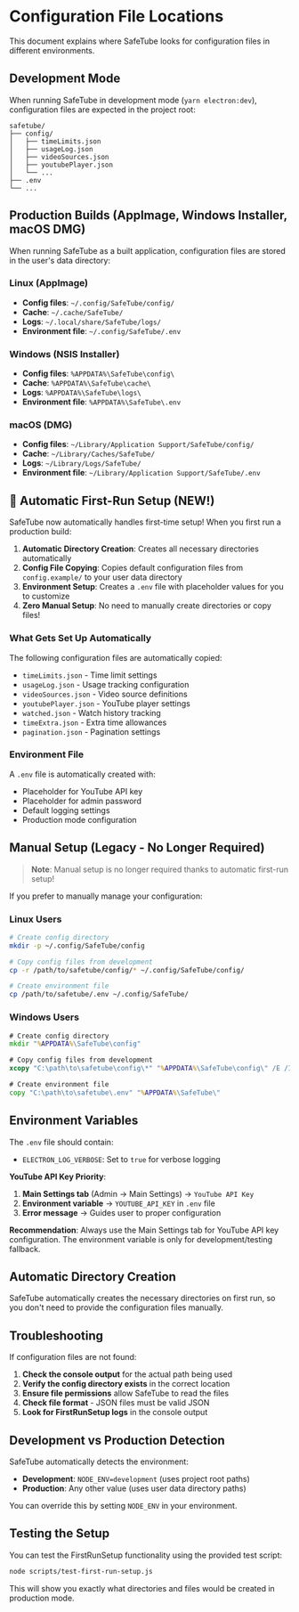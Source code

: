 # Configuration File Locations

This document explains where SafeTube looks for configuration files in different environments.

## Development Mode

When running SafeTube in development mode (`yarn electron:dev`), configuration files are expected in the project root:

```
safetube/
├── config/
│   ├── timeLimits.json
│   ├── usageLog.json
│   ├── videoSources.json
│   ├── youtubePlayer.json
│   └── ...
├── .env
└── ...
```

## Production Builds (AppImage, Windows Installer, macOS DMG)

When running SafeTube as a built application, configuration files are stored in the user's data directory:

### Linux (AppImage)
- **Config files**: `~/.config/SafeTube/config/`
- **Cache**: `~/.cache/SafeTube/`
- **Logs**: `~/.local/share/SafeTube/logs/`
- **Environment file**: `~/.config/SafeTube/.env`

### Windows (NSIS Installer)
- **Config files**: `%APPDATA%\SafeTube\config\`
- **Cache**: `%APPDATA%\SafeTube\cache\`
- **Logs**: `%APPDATA%\SafeTube\logs\`
- **Environment file**: `%APPDATA%\SafeTube\.env`

### macOS (DMG)
- **Config files**: `~/Library/Application Support/SafeTube/config/`
- **Cache**: `~/Library/Caches/SafeTube/`
- **Logs**: `~/Library/Logs/SafeTube/`
- **Environment file**: `~/Library/Application Support/SafeTube/.env`

## 🚀 **Automatic First-Run Setup (NEW!)**

SafeTube now automatically handles first-time setup! When you first run a production build:

1. **Automatic Directory Creation**: Creates all necessary directories automatically
2. **Config File Copying**: Copies default configuration files from `config.example/` to your user data directory
3. **Environment Setup**: Creates a `.env` file with placeholder values for you to customize
4. **Zero Manual Setup**: No need to manually create directories or copy files!

### What Gets Set Up Automatically

The following configuration files are automatically copied:
- `timeLimits.json` - Time limit settings
- `usageLog.json` - Usage tracking configuration
- `videoSources.json` - Video source definitions
- `youtubePlayer.json` - YouTube player settings
- `watched.json` - Watch history tracking
- `timeExtra.json` - Extra time allowances
- `pagination.json` - Pagination settings

### Environment File

A `.env` file is automatically created with:
- Placeholder for YouTube API key
- Placeholder for admin password
- Default logging settings
- Production mode configuration

## Manual Setup (Legacy - No Longer Required)

> **Note**: Manual setup is no longer required thanks to automatic first-run setup!

If you prefer to manually manage your configuration:

### Linux Users
```bash
# Create config directory
mkdir -p ~/.config/SafeTube/config

# Copy config files from development
cp -r /path/to/safetube/config/* ~/.config/SafeTube/config/

# Create environment file
cp /path/to/safetube/.env ~/.config/SafeTube/
```

### Windows Users
```cmd
# Create config directory
mkdir "%APPDATA%\SafeTube\config"

# Copy config files from development
xcopy "C:\path\to\safetube\config\*" "%APPDATA%\SafeTube\config\" /E /I

# Create environment file
copy "C:\path\to\safetube\.env" "%APPDATA%\SafeTube\"
```

## Environment Variables

The `.env` file should contain:
- `ELECTRON_LOG_VERBOSE`: Set to `true` for verbose logging

**YouTube API Key Priority**:
1. **Main Settings tab** (Admin → Main Settings) → `YouTube API Key`
2. **Environment variable** → `YOUTUBE_API_KEY` in `.env` file
3. **Error message** → Guides user to proper configuration

**Recommendation**: Always use the Main Settings tab for YouTube API key configuration. The environment variable is only for development/testing fallback.

## Automatic Directory Creation

SafeTube automatically creates the necessary directories on first run, so you don't need to provide the configuration files manually.

## Troubleshooting

If configuration files are not found:

1. **Check the console output** for the actual path being used
2. **Verify the config directory exists** in the correct location
3. **Ensure file permissions** allow SafeTube to read the files
4. **Check file format** - JSON files must be valid JSON
5. **Look for FirstRunSetup logs** in the console output

## Development vs Production Detection

SafeTube automatically detects the environment:
- **Development**: `NODE_ENV=development` (uses project root paths)
- **Production**: Any other value (uses user data directory paths)

You can override this by setting `NODE_ENV` in your environment.

## Testing the Setup

You can test the FirstRunSetup functionality using the provided test script:

```bash
node scripts/test-first-run-setup.js
```

This will show you exactly what directories and files would be created in production mode.
